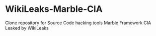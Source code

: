 # WikiLeaks-Marble-CIA
Clone repository for Source Code hacking tools Marble Framework CIA Leaked by WikiLeaks
